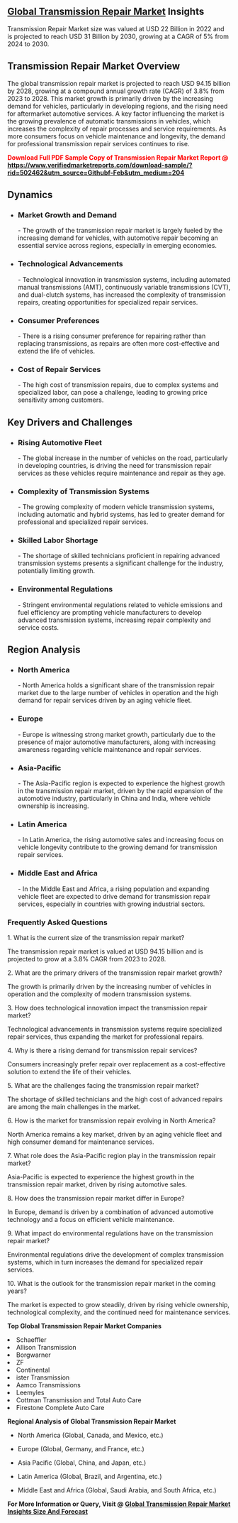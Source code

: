 <h2><a href="https://www.verifiedmarketreports.com/download-sample/?rid=502462&amp;utm_source=Githubf&amp;utm_medium=204" target="_blank">Global Transmission Repair Market</a> Insights</h2><p>Transmission Repair Market size was valued at USD 22 Billion in 2022 and is projected to reach USD 31 Billion by 2030, growing at a CAGR of 5% from 2024 to 2030.</p><p> <h2>Transmission Repair Market Overview</h2> <p>The global transmission repair market is projected to reach USD 94.15 billion by 2028, growing at a compound annual growth rate (CAGR) of 3.8% from 2023 to 2028. This market growth is primarily driven by the increasing demand for vehicles, particularly in developing regions, and the rising need for aftermarket automotive services. A key factor influencing the market is the growing prevalence of automatic transmissions in vehicles, which increases the complexity of repair processes and service requirements. As more consumers focus on vehicle maintenance and longevity, the demand for professional transmission repair services continues to rise.</p> <p><strong><p><span class=""><span style="color: #ff0000;"><strong>Download Full PDF Sample Copy of Transmission Repair Market Report</strong> @ </span><a href="https://www.verifiedmarketreports.com/download-sample/?rid=502462&amp;utm_source=Githubf-Feb&amp;utm_medium=204" target="_blank">https://www.verifiedmarketreports.com/download-sample/?rid=502462&amp;utm_source=Githubf-Feb&amp;utm_medium=204</a></span></p></strong></p> <h2>Dynamics</h2> <ul> <li><h3>Market Growth and Demand</h3> - The growth of the transmission repair market is largely fueled by the increasing demand for vehicles, with automotive repair becoming an essential service across regions, especially in emerging economies.</li> <li><h3>Technological Advancements</h3> - Technological innovation in transmission systems, including automated manual transmissions (AMT), continuously variable transmissions (CVT), and dual-clutch systems, has increased the complexity of transmission repairs, creating opportunities for specialized repair services.</li> <li><h3>Consumer Preferences</h3> - There is a rising consumer preference for repairing rather than replacing transmissions, as repairs are often more cost-effective and extend the life of vehicles.</li> <li><h3>Cost of Repair Services</h3> - The high cost of transmission repairs, due to complex systems and specialized labor, can pose a challenge, leading to growing price sensitivity among customers.</li> </ul> <h2>Key Drivers and Challenges</h2> <ul> <li><h3>Rising Automotive Fleet</h3> - The global increase in the number of vehicles on the road, particularly in developing countries, is driving the need for transmission repair services as these vehicles require maintenance and repair as they age.</li> <li><h3>Complexity of Transmission Systems</h3> - The growing complexity of modern vehicle transmission systems, including automatic and hybrid systems, has led to greater demand for professional and specialized repair services.</li> <li><h3>Skilled Labor Shortage</h3> - The shortage of skilled technicians proficient in repairing advanced transmission systems presents a significant challenge for the industry, potentially limiting growth.</li> <li><h3>Environmental Regulations</h3> - Stringent environmental regulations related to vehicle emissions and fuel efficiency are prompting vehicle manufacturers to develop advanced transmission systems, increasing repair complexity and service costs.</li> </ul> <h2>Region Analysis</h2> <ul> <li><h3>North America</h3> - North America holds a significant share of the transmission repair market due to the large number of vehicles in operation and the high demand for repair services driven by an aging vehicle fleet.</li> <li><h3>Europe</h3> - Europe is witnessing strong market growth, particularly due to the presence of major automotive manufacturers, along with increasing awareness regarding vehicle maintenance and repair services.</li> <li><h3>Asia-Pacific</h3> - The Asia-Pacific region is expected to experience the highest growth in the transmission repair market, driven by the rapid expansion of the automotive industry, particularly in China and India, where vehicle ownership is increasing.</li> <li><h3>Latin America</h3> - In Latin America, the rising automotive sales and increasing focus on vehicle longevity contribute to the growing demand for transmission repair services.</li> <li><h3>Middle East and Africa</h3> - In the Middle East and Africa, a rising population and expanding vehicle fleet are expected to drive demand for transmission repair services, especially in countries with growing industrial sectors.</li> </ul> <h3>Frequently Asked Questions</h3> <p>1. What is the current size of the transmission repair market?</p> <p>The transmission repair market is valued at USD 94.15 billion and is projected to grow at a 3.8% CAGR from 2023 to 2028.</p> <p>2. What are the primary drivers of the transmission repair market growth?</p> <p>The growth is primarily driven by the increasing number of vehicles in operation and the complexity of modern transmission systems.</p> <p>3. How does technological innovation impact the transmission repair market?</p> <p>Technological advancements in transmission systems require specialized repair services, thus expanding the market for professional repairs.</p> <p>4. Why is there a rising demand for transmission repair services?</p> <p>Consumers increasingly prefer repair over replacement as a cost-effective solution to extend the life of their vehicles.</p> <p>5. What are the challenges facing the transmission repair market?</p> <p>The shortage of skilled technicians and the high cost of advanced repairs are among the main challenges in the market.</p> <p>6. How is the market for transmission repair evolving in North America?</p> <p>North America remains a key market, driven by an aging vehicle fleet and high consumer demand for maintenance services.</p> <p>7. What role does the Asia-Pacific region play in the transmission repair market?</p> <p>Asia-Pacific is expected to experience the highest growth in the transmission repair market, driven by rising automotive sales.</p> <p>8. How does the transmission repair market differ in Europe?</p> <p>In Europe, demand is driven by a combination of advanced automotive technology and a focus on efficient vehicle maintenance.</p> <p>9. What impact do environmental regulations have on the transmission repair market?</p> <p>Environmental regulations drive the development of complex transmission systems, which in turn increases the demand for specialized repair services.</p> <p>10. What is the outlook for the transmission repair market in the coming years?</p> <p>The market is expected to grow steadily, driven by rising vehicle ownership, technological complexity, and the continued need for maintenance services.</p> </p><p><strong>Top Global Transmission Repair Market Companies</strong></p><div data-test-id=""><p><li>Schaeffler</li><li> Allison Transmission</li><li> Borgwarner</li><li> ZF</li><li> Continental</li><li> ister Transmission</li><li> Aamco Transmissions</li><li> Leemyles</li><li> Cottman Transmission and Total Auto Care</li><li> Firestone Complete Auto Care</li></p><div><strong>Regional Analysis of&nbsp;Global Transmission Repair Market</strong></div><ul><li dir="ltr"><p dir="ltr">North America&nbsp;(Global, Canada, and Mexico, etc.)</p></li><li dir="ltr"><p dir="ltr">Europe (Global, Germany, and France, etc.)</p></li><li dir="ltr"><p dir="ltr">Asia Pacific&nbsp;(Global, China, and Japan, etc.)</p></li><li dir="ltr"><p dir="ltr">Latin America&nbsp;(Global, Brazil, and Argentina, etc.)</p></li><li dir="ltr">Middle East and Africa&nbsp;(Global, Saudi Arabia, and South Africa, etc.)</li></ul><p><strong>For More Information or Query, Visit @&nbsp;</strong><strong><a href="https://www.verifiedmarketreports.com/product/transmission-repair-market-size-and-forecast/?utm_source=Githubf&amp;utm_medium=204" target="_blank">Global Transmission Repair Market Insights Size And Forecast</a></strong></p></div>
